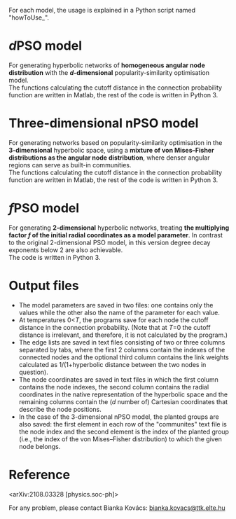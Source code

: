 For each model, the usage is explained in a Python script named "howToUse_".


# *d*PSO model
For generating hyperbolic networks of **homogeneous angular node distribution** with the ***d*-dimensional** popularity-similarity optimisation model.  
The functions calculating the cutoff distance in the connection probability function are written in Matlab, the rest of the code is written in Python 3.


# Three-dimensional nPSO model
For generating networks based on popularity-similarity optimisation in the **3-dimensional** hyperbolic space, using a **mixture of von Mises–Fisher distributions as the angular node distribution**, where denser angular regions can serve as built-in communities.  
The functions calculating the cutoff distance in the connection probability function are written in Matlab, the rest of the code is written in Python 3.


# *f*PSO model
For generating **2-dimensional** hyperbolic networks, treating **the multiplying factor *f* of the initial radial coordinates as a model parameter**. In contrast to the original 2-dimensional PSO model, in this version degree decay exponents below 2 are also achievable.  
The code is written in Python 3.


# Output files
- The model parameters are saved in two files: one contains only the values while the other also the name of the parameter for each value.
- At temperatures 0<*T*, the programs save for each node the cutoff distance in the connection probability. (Note that at *T*=0 the cutoff distance is irrelevant, and therefore, it is not calculated by the program.)
- The edge lists are saved in text files consisting of two or three columns separated by tabs, where the first 2 columns contain the indexes of the connected nodes and the optional third column contains the link weights calculated as 1/(1+hyperbolic distance between the two nodes in question).
- The node coordinates are saved in text files in which the first column contains the node indexes, the second column contains the radial coordinates in the native representation of the hyperbolic space and the remaining columns contain the (*d* number of) Cartesian coordinates that describe the node positions.
- In the case of the 3-dimensional nPSO model, the planted groups are also saved: the first element in each row of the "communites" text file is the node index and the second element is the index of the planted group (i.e., the index of the von Mises–Fisher distribution) to which the given node belongs.


# Reference
<arXiv:2108.03328 [physics.soc-ph]>

For any problem, please contact Bianka Kovács: <bianka.kovacs@ttk.elte.hu>
